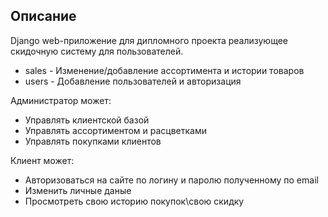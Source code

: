 ## Описание

Django web-приложение для дипломного проекта реализующее скидочную систему для пользователей. 

- sales - Изменение/добавление ассортимента и истории товаров
- users - Добавление пользователей и авторизация

Администратор может:
- Управлять клиентской базой
- Управлять ассортиментом и расцветками
- Управлять покупками клиентов

Клиент может:
- Авторизоваться на сайте по логину и паролю полученному по email
- Изменить личные даные
- Просмотреть свою историю покупок\свою скидку
